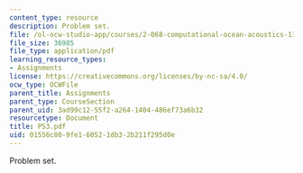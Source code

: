 ```yaml
---
content_type: resource
description: Problem set.
file: /ol-ocw-studio-app/courses/2-068-computational-ocean-acoustics-13-853-spring-2003/01556c809fe160521db32b211f295d0e_PS3.pdf
file_size: 36985
file_type: application/pdf
learning_resource_types:
- Assignments
license: https://creativecommons.org/licenses/by-nc-sa/4.0/
ocw_type: OCWFile
parent_title: Assignments
parent_type: CourseSection
parent_uid: 3ad99c12-55f2-a264-1404-486ef73a6b32
resourcetype: Document
title: PS3.pdf
uid: 01556c80-9fe1-6052-1db3-2b211f295d0e
---
```

Problem set.
